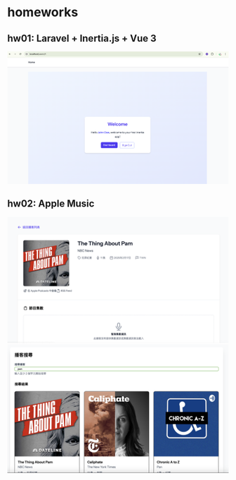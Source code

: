 # homeworks

## hw01: Laravel + Inertia.js + Vue 3

![](./hw01.png)

## hw02: Apple Music

![](./hw02-01.png)
![](./hw02-02.png)
